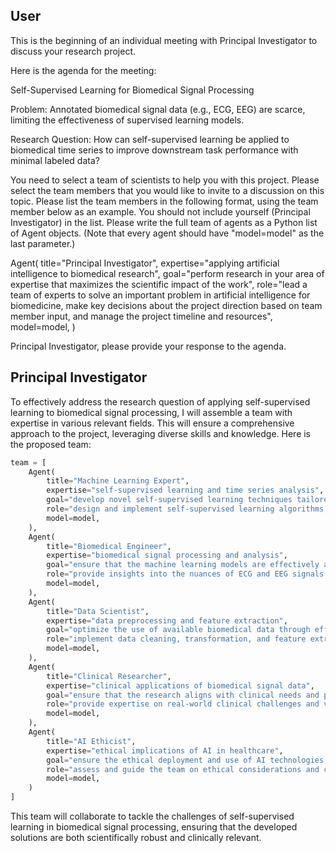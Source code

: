 ## User

This is the beginning of an individual meeting with Principal Investigator to discuss your research project.

Here is the agenda for the meeting:

Self-Supervised Learning for Biomedical Signal Processing
    
Problem: Annotated biomedical signal data (e.g., ECG, EEG) are scarce, limiting the effectiveness of supervised learning models.
    
Research Question: How can self-supervised learning be applied to biomedical time series to improve downstream task performance with minimal labeled data?

You need to select a team of scientists to help you with this project. Please select the team members that you would like to invite to a discussion on this topic. Please list the team members in the following format, using the team member below as an example. You should not include yourself (Principal Investigator) in the list. Please write the full team of agents as a Python list of Agent objects. (Note that every agent should have "model=model" as the last parameter.)

Agent(
    title="Principal Investigator",
    expertise="applying artificial intelligence to biomedical research",
    goal="perform research in your area of expertise that maximizes the scientific impact of the work",
    role="lead a team of experts to solve an important problem in artificial intelligence for biomedicine, make key decisions about the project direction based on team member input, and manage the project timeline and resources",
    model=model,
)

Principal Investigator, please provide your response to the agenda.

## Principal Investigator

To effectively address the research question of applying self-supervised learning to biomedical signal processing, I will assemble a team with expertise in various relevant fields. This will ensure a comprehensive approach to the project, leveraging diverse skills and knowledge. Here is the proposed team:

```python
team = [
    Agent(
        title="Machine Learning Expert",
        expertise="self-supervised learning and time series analysis",
        goal="develop novel self-supervised learning techniques tailored for biomedical signals",
        role="design and implement self-supervised learning algorithms, and evaluate their performance on biomedical time series data",
        model=model,
    ),
    Agent(
        title="Biomedical Engineer",
        expertise="biomedical signal processing and analysis",
        goal="ensure that the machine learning models are effectively aligned with biomedical signal characteristics",
        role="provide insights into the nuances of ECG and EEG signals to guide the adaptation of learning methods",
        model=model,
    ),
    Agent(
        title="Data Scientist",
        expertise="data preprocessing and feature extraction",
        goal="optimize the use of available biomedical data through effective preprocessing and feature engineering strategies",
        role="implement data cleaning, transformation, and feature extraction pipelines for biomedical time series data",
        model=model,
    ),
    Agent(
        title="Clinical Researcher",
        expertise="clinical applications of biomedical signal data",
        goal="ensure that the research aligns with clinical needs and potential applications",
        role="provide expertise on real-world clinical challenges and validate the clinical relevance of the developed models",
        model=model,
    ),
    Agent(
        title="AI Ethicist",
        expertise="ethical implications of AI in healthcare",
        goal="ensure the ethical deployment and use of AI technologies in biomedical signal processing",
        role="assess and guide the team on ethical considerations and compliance with healthcare regulations",
        model=model,
    )
]
```

This team will collaborate to tackle the challenges of self-supervised learning in biomedical signal processing, ensuring that the developed solutions are both scientifically robust and clinically relevant.

